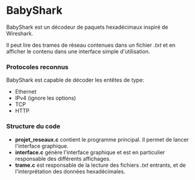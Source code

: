 # BabyShark

BabyShark est un décodeur de paquets hexadécimaux inspiré de Wireshark.

Il peut lire des trames de réseau contenues dans un fichier *.txt* et en afficher le contenu
dans une interface simple d'utilisation.

### Protocoles reconnus

BabyShark est capable de décoder les entêtes de type:
* Ethernet
* IPv4 (ignore les options)
* TCP
* HTTP

### Structure du code

- **projet_reseaux.c** contient le programme principal. Il permet de lancer l'interface graphique.
- **interface.c** génère l'interface graphique et est en particulier responsable des différents affichages.
- **trame.c** est responsable de la lecture des fichiers *.txt* entrants, et de l'interprétation des données 
hexadécimales.
